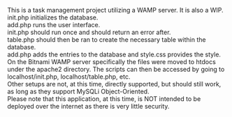 This is a task management project utilizing a WAMP server. It is also a WIP.   
init.php initializes the database.  
add.php runs the user interface.  
init.php should run once and should return an error after.  
table.php should then be ran to create the necessary table within the database.  
add.php adds the entries to the database and style.css provides the style.  
On the Bitnami WAMP server specifically the files were moved to htdocs under the apache2 directory. The scripts can then be accessed by going to localhost/init.php, localhost/table.php, etc.  
Other setups are not, at this time, directly supported, but should still work, as long as they support MySQLi Object-Oriented.  
Please note that this application, at this time, is NOT intended to be deployed over the internet as there is very little security.
